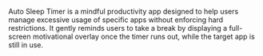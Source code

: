 Auto Sleep Timer is a mindful productivity app designed to help users manage excessive usage of specific apps without enforcing hard restrictions. It gently reminds users to take a break by displaying a full-screen motivational overlay once the timer runs out, while the target app is still in use.
